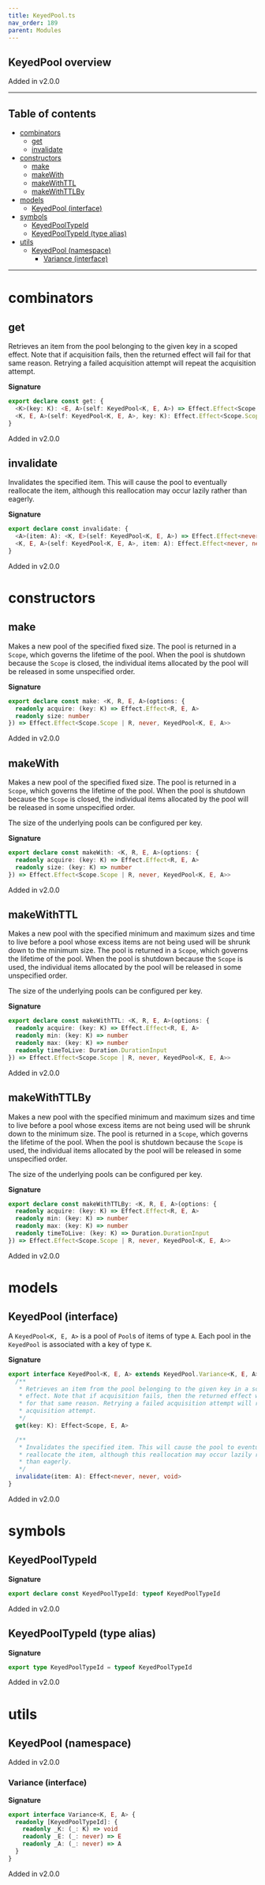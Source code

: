 ```yaml
---
title: KeyedPool.ts
nav_order: 189
parent: Modules
---
```


## KeyedPool overview

Added in v2.0.0

---

<h2 class="text-delta">Table of contents</h2>

- [combinators](#combinators)
  - [get](#get)
  - [invalidate](#invalidate)
- [constructors](#constructors)
  - [make](#make)
  - [makeWith](#makewith)
  - [makeWithTTL](#makewithttl)
  - [makeWithTTLBy](#makewithttlby)
- [models](#models)
  - [KeyedPool (interface)](#keyedpool-interface)
- [symbols](#symbols)
  - [KeyedPoolTypeId](#keyedpooltypeid)
  - [KeyedPoolTypeId (type alias)](#keyedpooltypeid-type-alias)
- [utils](#utils)
  - [KeyedPool (namespace)](#keyedpool-namespace)
    - [Variance (interface)](#variance-interface)

---

# combinators

## get

Retrieves an item from the pool belonging to the given key in a scoped
effect. Note that if acquisition fails, then the returned effect will fail
for that same reason. Retrying a failed acquisition attempt will repeat the
acquisition attempt.

**Signature**

```ts
export declare const get: {
  <K>(key: K): <E, A>(self: KeyedPool<K, E, A>) => Effect.Effect<Scope.Scope, E, A>
  <K, E, A>(self: KeyedPool<K, E, A>, key: K): Effect.Effect<Scope.Scope, E, A>
}
```

Added in v2.0.0

## invalidate

Invalidates the specified item. This will cause the pool to eventually
reallocate the item, although this reallocation may occur lazily rather
than eagerly.

**Signature**

```ts
export declare const invalidate: {
  <A>(item: A): <K, E>(self: KeyedPool<K, E, A>) => Effect.Effect<never, never, void>
  <K, E, A>(self: KeyedPool<K, E, A>, item: A): Effect.Effect<never, never, void>
}
```

Added in v2.0.0

# constructors

## make

Makes a new pool of the specified fixed size. The pool is returned in a
`Scope`, which governs the lifetime of the pool. When the pool is shutdown
because the `Scope` is closed, the individual items allocated by the pool
will be released in some unspecified order.

**Signature**

```ts
export declare const make: <K, R, E, A>(options: {
  readonly acquire: (key: K) => Effect.Effect<R, E, A>
  readonly size: number
}) => Effect.Effect<Scope.Scope | R, never, KeyedPool<K, E, A>>
```

Added in v2.0.0

## makeWith

Makes a new pool of the specified fixed size. The pool is returned in a
`Scope`, which governs the lifetime of the pool. When the pool is shutdown
because the `Scope` is closed, the individual items allocated by the pool
will be released in some unspecified order.

The size of the underlying pools can be configured per key.

**Signature**

```ts
export declare const makeWith: <K, R, E, A>(options: {
  readonly acquire: (key: K) => Effect.Effect<R, E, A>
  readonly size: (key: K) => number
}) => Effect.Effect<Scope.Scope | R, never, KeyedPool<K, E, A>>
```

Added in v2.0.0

## makeWithTTL

Makes a new pool with the specified minimum and maximum sizes and time to
live before a pool whose excess items are not being used will be shrunk
down to the minimum size. The pool is returned in a `Scope`, which governs
the lifetime of the pool. When the pool is shutdown because the `Scope` is
used, the individual items allocated by the pool will be released in some
unspecified order.

The size of the underlying pools can be configured per key.

**Signature**

```ts
export declare const makeWithTTL: <K, R, E, A>(options: {
  readonly acquire: (key: K) => Effect.Effect<R, E, A>
  readonly min: (key: K) => number
  readonly max: (key: K) => number
  readonly timeToLive: Duration.DurationInput
}) => Effect.Effect<Scope.Scope | R, never, KeyedPool<K, E, A>>
```

Added in v2.0.0

## makeWithTTLBy

Makes a new pool with the specified minimum and maximum sizes and time to
live before a pool whose excess items are not being used will be shrunk
down to the minimum size. The pool is returned in a `Scope`, which governs
the lifetime of the pool. When the pool is shutdown because the `Scope` is
used, the individual items allocated by the pool will be released in some
unspecified order.

The size of the underlying pools can be configured per key.

**Signature**

```ts
export declare const makeWithTTLBy: <K, R, E, A>(options: {
  readonly acquire: (key: K) => Effect.Effect<R, E, A>
  readonly min: (key: K) => number
  readonly max: (key: K) => number
  readonly timeToLive: (key: K) => Duration.DurationInput
}) => Effect.Effect<Scope.Scope | R, never, KeyedPool<K, E, A>>
```

Added in v2.0.0

# models

## KeyedPool (interface)

A `KeyedPool<K, E, A>` is a pool of `Pool`s of items of type `A`. Each pool
in the `KeyedPool` is associated with a key of type `K`.

**Signature**

```ts
export interface KeyedPool<K, E, A> extends KeyedPool.Variance<K, E, A>, Pipeable {
  /**
   * Retrieves an item from the pool belonging to the given key in a scoped
   * effect. Note that if acquisition fails, then the returned effect will fail
   * for that same reason. Retrying a failed acquisition attempt will repeat the
   * acquisition attempt.
   */
  get(key: K): Effect<Scope, E, A>

  /**
   * Invalidates the specified item. This will cause the pool to eventually
   * reallocate the item, although this reallocation may occur lazily rather
   * than eagerly.
   */
  invalidate(item: A): Effect<never, never, void>
}
```

Added in v2.0.0

# symbols

## KeyedPoolTypeId

**Signature**

```ts
export declare const KeyedPoolTypeId: typeof KeyedPoolTypeId
```

Added in v2.0.0

## KeyedPoolTypeId (type alias)

**Signature**

```ts
export type KeyedPoolTypeId = typeof KeyedPoolTypeId
```

Added in v2.0.0

# utils

## KeyedPool (namespace)

Added in v2.0.0

### Variance (interface)

**Signature**

```ts
export interface Variance<K, E, A> {
  readonly [KeyedPoolTypeId]: {
    readonly _K: (_: K) => void
    readonly _E: (_: never) => E
    readonly _A: (_: never) => A
  }
}
```

Added in v2.0.0
